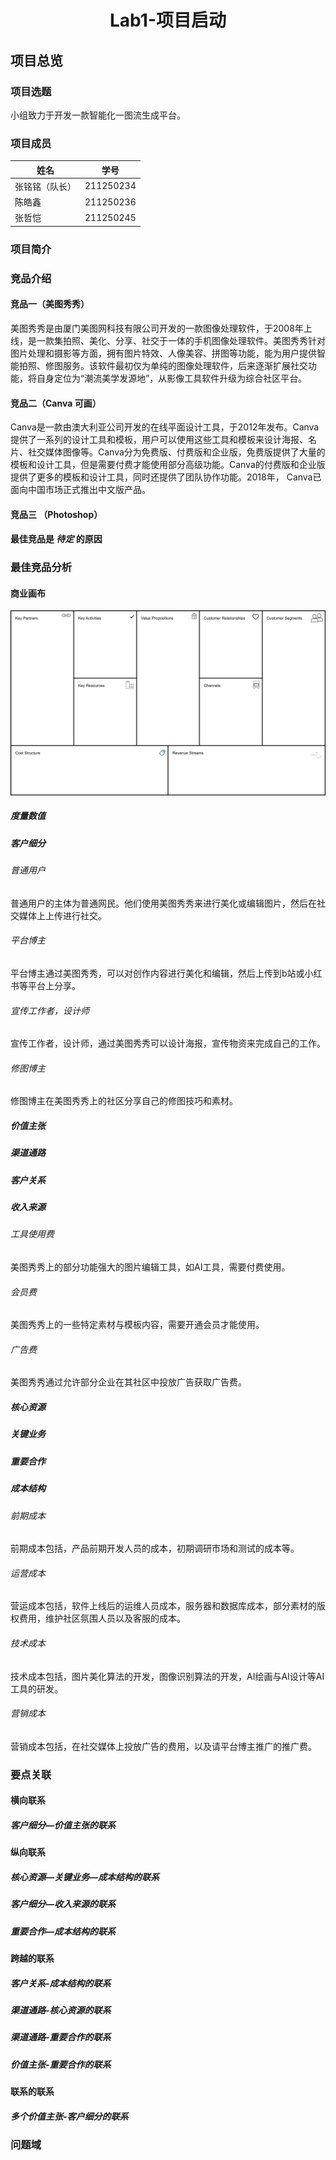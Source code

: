 # <center> Lab1-项目启动 </center>

## 项目总览

### 项目选题

小组致力于开发一款智能化一图流生成平台。

### 项目成员

| 姓名 | 学号 |
| ---- | ---- |
| 张铭铭（队长） | 211250234 |
| 陈皓鑫 | 211250236 |
| 张哲恺 | 211250245 |

### 项目简介

<!-- TODO -->

### 竞品介绍

#### 竞品一（美图秀秀）

美图秀秀是由厦门美图网科技有限公司开发的一款图像处理软件，于2008年上线，是一款集拍照、美化、分享、社交于一体的手机图像处理软件。美图秀秀针对图片处理和摄影等方面，拥有图片特效、人像美容、拼图等功能，能为用户提供智能拍照、修图服务。该软件最初仅为单纯的图像处理软件，后来逐渐扩展社交功能，将自身定位为“潮流美学发源地”，从影像工具软件升级为综合社区平台。

#### 竞品二（Canva 可画）

Canva是一款由澳大利亚公司开发的在线平面设计工具，于2012年发布。Canva提供了一系列的设计工具和模板，用户可以使用这些工具和模板来设计海报、名片、社交媒体图像等。Canva分为免费版、付费版和企业版，免费版提供了大量的模板和设计工具，但是需要付费才能使用部分高级功能。Canva的付费版和企业版提供了更多的模板和设计工具，同时还提供了团队协作功能。2018年， Canva已面向中国市场正式推出中文版产品。

#### 竞品三 （Photoshop）

#### 最佳竞品是 *待定* 的原因

### 最佳竞品分析

#### 商业画布

![商业模式画布](./canvas.png)

##### 度量数值

##### 客户细分

###### 普通用户

普通用户的主体为普通网民。他们使用美图秀秀来进行美化或编辑图片，然后在社交媒体上上传进行社交。

###### 平台博主

平台博主通过美图秀秀，可以对创作内容进行美化和编辑，然后上传到b站或小红书等平台上分享。

###### 宣传工作者，设计师

宣传工作者，设计师，通过美图秀秀可以设计海报，宣传物资来完成自己的工作。

###### 修图博主

修图博主在美图秀秀上的社区分享自己的修图技巧和素材。

##### 价值主张

##### 渠道通路

##### 客户关系

##### 收入来源

###### 工具使用费

美图秀秀上的部分功能强大的图片编辑工具，如AI工具，需要付费使用。

###### 会员费

美图秀秀上的一些特定素材与模板内容，需要开通会员才能使用。

###### 广告费

美图秀秀通过允许部分企业在其社区中投放广告获取广告费。

##### 核心资源

##### 关键业务

##### 重要合作

##### 成本结构

###### 前期成本

前期成本包括，产品前期开发人员的成本，初期调研市场和测试的成本等。

###### 运营成本

营运成本包括，软件上线后的运维人员成本，服务器和数据库成本，部分素材的版权费用，维护社区氛围人员以及客服的成本。

###### 技术成本

技术成本包括，图片美化算法的开发，图像识别算法的开发，AI绘画与AI设计等AI工具的研发。

###### 营销成本

营销成本包括，在社交媒体上投放广告的费用，以及请平台博主推广的推广费。

### 要点关联

#### 横向联系

##### 客户细分—价值主张的联系

#### 纵向联系

##### 核心资源—关键业务—成本结构的联系

##### 客户细分—收入来源的联系

##### 重要合作—成本结构的联系

#### 跨越的联系

##### 客户关系-成本结构的联系

##### 渠道通路-核心资源的联系

##### 渠道通路-重要合作的联系

##### 价值主张-重要合作的联系

#### 联系的联系

##### 多个价值主张-客户细分的联系

### 问题域

